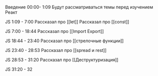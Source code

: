 Введение 00:00- 1:09 
Будут рассматриваться темы перед изучением Реакт 

JS 1:09 - 7:00
Рассказал про [[let]]
Рассказал про [[const]]

JS 7:00 - 18:44
Рассказал про [[Import Export]]

JS 18:44 - 23:40
Рассказал про [[стрелочные функции]]

JS 23:40 - 28:53
Рассказал про [[spread и rest]] 

JS 28:53 - 31:20
Рассказал про [[Деструктуризация]] 

JS 31:20 - 32









